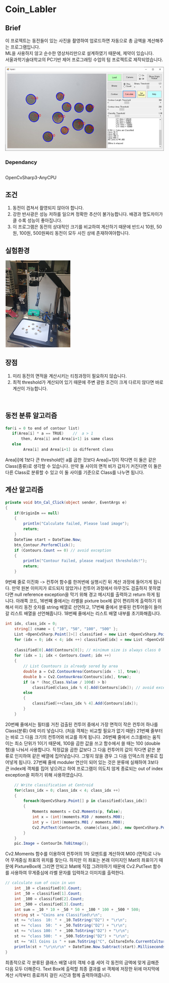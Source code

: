 # Coin_Labler
## Brief
이 프로젝트는 동전들이 있는 사진을 촬영하여 업로드하면 자동으로 총 금액을 계산해주는 프로그램입니다.  
ML을 사용하지 않고 순수한 영상처리만으로 설계하였기 때문에, 제약이 있습니다.  
서울과학기술대학교의 PC기반 제어 프로그래밍 수업의 텀 프로젝트로 제작되었습니다.

![img](img/sample.png)
### Dependancy
||
|--|
OpenCvSharp3-AnyCPU


## 조건
1. 동전이 겹쳐서 촬영되지 않아야 합니다.
2. 강한 반사광은 성능 저하를 일으켜 정확한 추산이 불가능합니다. 배경과 명도차이가 클 수록 성능이 좋아집니다.
3. 이 프로그램은 동전의 상대적인 크기를 비교하여 계산하기 때문에 반드시 10원, 50원, 100원, 500원짜리 동전이 모두 사진 상에 존재하여야합니다.
## 실험환경
![img](img/env.png)

## 장점
1. 미리 동전의 면적을 계산시키는 티칭과정이 필요하지 않습니다.
2. 최적 threshold가 계산되어 있기 때문에 주변 광원 조건이 크게 다르지 않다면 바로 계산이 가능합니다.

<br/>

## 동전 분류 알고리즘
```C
for(i = 0 to end of contour list)
   if(Area[i] * a == TRUE)    //  a > 1
       then, Area[i] and Area[i+1] is same class
   else
        Area[i] and Area[i+1] is different class
```
Area[i]에 1보다 큰 threshold인 a를 곱한 것보다 Area[i+1]이 작다면 이 둘은 같은 Class(종류)로 생각할 수 있습니다. 만약 둘 사이의 면적 비가 갑자기 커진다면 이 둘은 다른 Class로 분류할 수 있고 이 둘 사이를 기준으로 Class를 나누면 됩니다.
## 계산 알고리즘
```C#
private void btn_Cal_Click(object sender, EventArgs e)
{
    if(OriginIm == null)
    {
        println("Calculate failed, Please load image");
        return;
    }
    DateTime start = DateTime.Now;
    btn_Contour.PerformClick();
    if (Contours.Count == 0) // avoid exception
    {
        println("Contour Failed, please readjust thresholds!");
        return;
    }
```
9번째 줄로 이진화 -> 컨투어 함수를 한꺼번에 실행시킨 뒤 계산 과정에 들어가게 됩니다.
만약 원본 이미지가 로드되지 않았거나 컨투어 과정에서 아무것도 검출하지 못하였다면 null reference
exception을 막기 위해 경고 메시지를 출력하고 return 하게 됩니다.
아래쪽 코드, 16번째 줄에서는 라벨을 pixture box에 같이 편리하게 출력하기 위해서 미리 동전 숫자를
string 배열로 선언하고, 17번째 줄에서 분류된 컨투어들이 들어갈 리스트 배열을 선언해줍니다.
18번째 줄에서는 리스트 배열 내부를 초기화해줍니다.

```C#
int idx, class_idx = 0;
    string[] cname = { "10", "50", "100", "500" };
    List <OpenCvSharp.Point[]>[] classified = new List <OpenCvSharp.Point[]>[4];
    for (idx = 0; idx < 4; idx ++) classified[idx] = new List <OpenCvSharp.Point[]>();
 
    classified[0].Add(Contours[0]); // minimum size is always class 0
    for (idx = 1; idx < Contours.Count; idx ++)
    {
        // List Countours is already sored by area
        double a = Cv2.ContourArea(Contours[idx - 1], true);
        double b = Cv2.ContourArea(Contours[idx], true);
        if (a * (hsc_Class.Value / 100d) > b)
            classified[class_idx % 4].Add(Contours[idx]); // avoid exception
        else
        {
            classified[++class_idx % 4].Add(Contours[idx]);
        }
    }
```
20번째 줄에서는 필터를 거친 검출된 컨투어 중에서 가장 면적이 작은 컨투어 하나를 Class(분류) 0에 미리
넣습니다. (처음 객체는 비교할 필요가 없기 때문)
21번째 줄부터는 바로 그 다음 크기의 컨투어와 비교를 하게 됩니다. 26번째 줄에서 스크롤바는 움직이는
최소 단위가 1이기 때문에, 100을 곱한 값을 쓰고 함수에서 쓸 때는 100 (double형)을 나눠서 사용합니다.
적정값을 곱한 값보다 그 다음 컨투어의 값이 작다면 같은 분류로 인지하여 같은 배열에 집어넣습니다.
그렇지 않을 경우 그 다음 인덱스의 분류로 집어넣게 됩니다.
27번째 줄에 moduler 연산이 되어 있는 것은 분류에 실패하여 3보다 큰 index에 객체를 집어 넣으려고 하여
프로그램이 의도치 않게 종료되는 out of index exception을 피하기 위해 사용하였습니다.

```C#
    // Write classification at Centroid 
    for(class_idx = 0; class_idx < 4; class_idx ++)
    {
        foreach(OpenCvSharp.Point[] p in classified[class_idx])
        {
            Moments moments = Cv2.Moments(p, false);
            int x = (int)(moments.M10 / moments.M00);
            int y = (int)(moments.M01 / moments.M00);
            Cv2.PutText(ContourIm, cname[class_idx], new OpenCvSharp.Point(x, y), HersheyFonts.HersheyPlain, 10, new Scalar(0, 0, 255), 10, LineTypes.AntiAlias);
        }
    }
    pic.Image = ContourIm.ToBitmap();
```

Cv2.Moments 함수를 이용하여 컨투어의 1차 모멘트를 계산하여 M00 (면적)로 나누어 무게중심 좌표의
위치를 찾는다. 하지만 이 좌표는 본래 이미지인 Mat의 좌표이기 때문에 PixtureBox에 그리면 안되고 Mat에 직접	그려야하기 때문에 Cv2.PutText 함수를 사용하여 무게중심에 라벨 문자를 입력하고 이미지를 출력한다.

```C#
// calculate sum of coin in won
    int _10 = classified[0].Count;
    int _50 = classified[1].Count;
    int _100 = classified[2].Count;
    int _500 = classified[3].Count;
    int sum = _10 * 10 + _50 * 50 + _100 * 100 + _500 * 500;
    string st = "Coins are Classified\r\n";
    st += "class  10: " + _10.ToString("D2") + "\r\n";
    st += "class  50: " + _50.ToString("D2") + "\r\n";
    st += "class 100: " + _100.ToString("D2") + "\r\n";
    st += "class 500: " + _500.ToString("D2") + "\r\n";
    st += "All Coins is " + sum.ToString("C", CultureInfo.CurrentCulture);
    println(st + "\r\n\r\n" + DateTime.Now.Subtract(start).Milliseconds.ToString() + "ms is elapsed");
}
```
최종적으로 각 분류된 클래스 배열 내의 객체 수를 세어 각 동전의 금액에 맞게 곱해준 다음 모두 더해준다.
Text Box에 출력할 최종 결과를 st 객체에 저장한 뒤에 마지막에 계산 시작부터 종료까지 걸린 시간과 함께
출력하여줍니다.